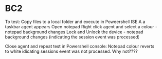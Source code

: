 # BC2

To test:
Copy files to a local folder and execute in Poweershell ISE
A a taskbar agent appears 
Open notepad
Right click agent and select a colour - notepad background changes
Lock and Unlock the device - notepad background changes (indicating the session event was processed)

Close agent and repeat test in  Powershell console:
Notepad colour reverts to white idicating sessions event was not processed.  Why not????
